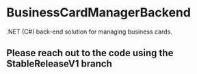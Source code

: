 # BusinessCardManagerBackend
.NET (C#) back-end solution for managing business cards.

## Please reach out to the code using the StableReleaseV1 branch 
